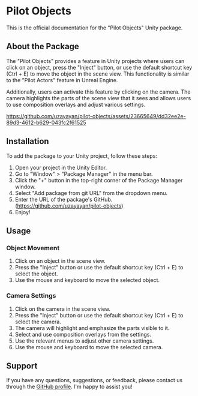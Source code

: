 # Pilot Objects

This is the official documentation for the "Pilot Objects" Unity package.

## About the Package

The "Pilot Objects" provides a feature in Unity projects where users can click on an object, press the "Inject" button, or use the default shortcut key (Ctrl + E) to move the object in the scene view. This functionality is similar to the "Pilot Actors" feature in Unreal Engine.

Additionally, users can activate this feature by clicking on the camera. The camera highlights the parts of the scene view that it sees and allows users to use composition overlays and adjust various settings.

https://github.com/uzayayan/pilot-objects/assets/23665649/dd32ee2e-89d3-4612-b629-043fc2f61525

## Installation

To add the package to your Unity project, follow these steps:

1. Open your project in the Unity Editor.
2. Go to "Window" > "Package Manager" in the menu bar.
3. Click the "+" button in the top-right corner of the Package Manager window.
4. Select "Add package from git URL" from the dropdown menu.
5. Enter the URL of the package's GitHub. (https://github.com/uzayayan/pilot-objects)
6. Enjoy!

## Usage

### Object Movement

1. Click on an object in the scene view.
2. Press the "Inject" button or use the default shortcut key (Ctrl + E) to select the object.
3. Use the mouse and keyboard to move the selected object.

### Camera Settings

1. Click on the camera in the scene view.
2. Press the "Inject" button or use the default shortcut key (Ctrl + E) to select the camera.
3. The camera will highlight and emphasize the parts visible to it.
4. Select and use composition overlays from the settings.
5. Use the relevant menus to adjust other camera settings.
6. Use the mouse and keyboard to move the selected camera.

## Support

If you have any questions, suggestions, or feedback, please contact us through the [GitHub profile](https://github.com/uzayayan/). I'm happy to assist you!
